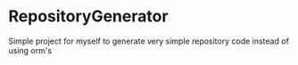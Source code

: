 # RepositoryGenerator
Simple project for myself to generate very simple repository code instead of using orm's
